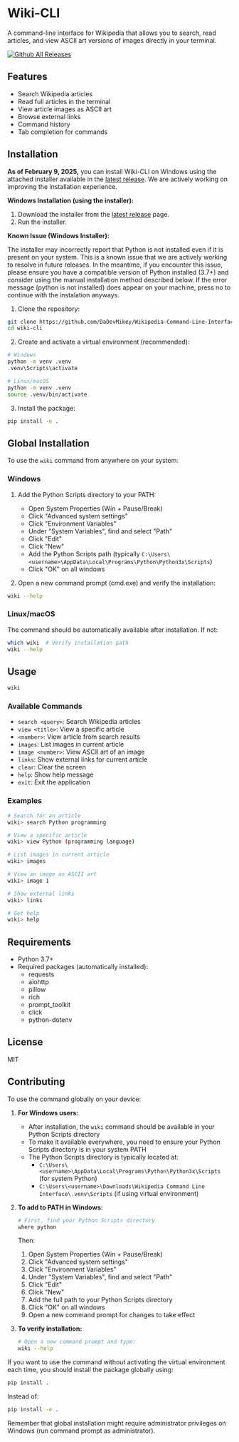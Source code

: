 # Wiki-CLI

A command-line interface for Wikipedia that allows you to search, read articles, and view ASCII art versions of images directly in your terminal.

[![Github All Releases](https://img.shields.io/github/downloads/DaDevMikey/Wikipedia-Command-Line-Interface/total.svg)]()

## Features

- Search Wikipedia articles
- Read full articles in the terminal
- View article images as ASCII art
- Browse external links
- Command history
- Tab completion for commands

## Installation

**As of February 9, 2025,** you can install Wiki-CLI on Windows using the attached installer available in the [latest release](https://github.com/DaDevMikey/Wikipedia-Command-Line-Interface/releases/latest).  We are actively working on improving the installation experience.

**Windows Installation (using the installer):**

1. Download the installer from the [latest release](https://github.com/DaDevMikey/Wikipedia-Command-Line-Interface/releases/latest) page.
2. Run the installer.

**Known Issue (Windows Installer):**

The installer may incorrectly report that Python is not installed even if it is present on your system. This is a known issue that we are actively working to resolve in future releases.  In the meantime, if you encounter this issue, please ensure you have a compatible version of Python installed (3.7+) and consider using the manual installation method described below. If the error message (python is not installed) does appear on your machine, press no to continue with the instalation anyways.

1. Clone the repository:
```bash
git clone https://github.com/DaDevMikey/Wikipedia-Command-Line-Interface.git
cd wiki-cli
```

2. Create and activate a virtual environment (recommended):
```bash
# Windows
python -m venv .venv
.venv\Scripts\activate

# Linux/macOS
python -m venv .venv
source .venv/bin/activate
```

3. Install the package:
```bash
pip install -e .
```

## Global Installation

To use the `wiki` command from anywhere on your system:

### Windows
1. Add the Python Scripts directory to your PATH:
   - Open System Properties (Win + Pause/Break)
   - Click "Advanced system settings"
   - Click "Environment Variables"
   - Under "System Variables", find and select "Path"
   - Click "Edit"
   - Click "New"
   - Add the Python Scripts path (typically `C:\Users\<username>\AppData\Local\Programs\Python\Python3x\Scripts`)
   - Click "OK" on all windows

2. Open a new command prompt (cmd.exe) and verify the installation:
```bash
wiki --help
```

### Linux/macOS
The command should be automatically available after installation. If not:
```bash
which wiki  # Verify installation path
wiki --help
```

## Usage

```bash
wiki
```

### Available Commands

- `search <query>`: Search Wikipedia articles
- `view <title>`: View a specific article
- `<number>`: View article from search results
- `images`: List images in current article
- `image <number>`: View ASCII art of an image
- `links`: Show external links for current article
- `clear`: Clear the screen
- `help`: Show help message
- `exit`: Exit the application

### Examples

```bash
# Search for an article
wiki> search Python programming

# View a specific article
wiki> view Python (programming language)

# List images in current article
wiki> images

# View an image as ASCII art
wiki> image 1

# Show external links
wiki> links

# Get help
wiki> help
```

## Requirements

- Python 3.7+
- Required packages (automatically installed):
  - requests
  - aiohttp
  - pillow
  - rich
  - prompt_toolkit
  - click
  - python-dotenv

## License

MIT

## Contributing




To use the command globally on your device:

1. **For Windows users:**
   - After installation, the `wiki` command should be available in your Python Scripts directory
   - To make it available everywhere, you need to ensure your Python Scripts directory is in your system PATH
   - The Python Scripts directory is typically located at:
     - `C:\Users\<username>\AppData\Local\Programs\Python\Python3x\Scripts` (for system Python)
     - `C:\Users\<username>\Downloads\Wikipedia Command Line Interface\.venv\Scripts` (if using virtual environment)

2. **To add to PATH in Windows:**
   ```bash
   # First, find your Python Scripts directory
   where python
   ```
   Then:
   1. Open System Properties (Win + Pause/Break)
   2. Click "Advanced system settings"
   3. Click "Environment Variables"
   4. Under "System Variables", find and select "Path"
   5. Click "Edit"
   6. Click "New"
   7. Add the full path to your Python Scripts directory
   8. Click "OK" on all windows
   9. Open a new command prompt for changes to take effect

3. **To verify installation:**
   ```bash
   # Open a new command prompt and type:
   wiki --help
   ```

If you want to use the command without activating the virtual environment each time, you should install the package globally using:
```bash
pip install .
```
Instead of:
```bash
pip install -e .
```

Remember that global installation might require administrator privileges on Windows (run command prompt as administrator).
